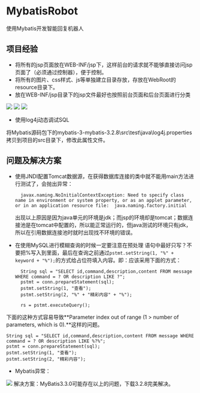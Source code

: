 # MybatisRobot
使用Mybatis开发智能回复机器人
## 项目经验 ##
- 将所有的jsp页面放在WEB-INF/jsp下，这样前台的请求就不能够直接访问jsp页面了（必须通过控制器），便于控制。
- 将所有的图片、css样式、js等单独建立目录存放，存放在WebRoot的resource目录下。
- 放在WEB-INF/jsp目录下的jsp文件最好也按照前台页面和后台页面进行分类

![](http://i.imgur.com/3FCZAiY.jpg)
![](http://i.imgur.com/wRWV3QU.jpg)
![](http://i.imgur.com/Sk3oiyf.jpg)
- 使用log4j动态调试SQL
	
将Mybatis源码包下的mybatis-3-mybatis-3.2.8\src\test\java\log4j.properties拷贝到项目的src目录下，修改此属性文件。
## 问题及解决方案 ##
- 使用JNDI配置Tomcat数据源，在获得数据库连接的类中就不能用main方法进行测试了，会抛出异常：

		javax.naming.NoInitialContextException: Need to specify class name in environment or system property, or as an applet parameter, or in an application resource file:  java.naming.factory.initial
  出现以上原因是因为java单元的环境是jdk；而jsp的环境却是tomcat；数据连接池是在tomcat中配置的，所以能正常运行的，但java测试的环境只有jdk，所以在引用数据连接池时就时出现找不环境的错误。
- 在使用MySQL进行模糊查询的时候一定要注意在预处理	语句中最好只写？不要把%写入到里面，最后在查询之前通过`pstmt.setString(1, "%" + keyword + "%");`的方式给占位符填入内容。即：应该采用下面的方式：

		String sql = "SELECT id,command,description,content FROM message WHERE command = ? OR description LIKE ?";
		pstmt = conn.prepareStatement(sql);
		pstmt.setString(1, "查看");
		pstmt.setString(2, "%" + "精彩内容" + "%");
	
		rs = pstmt.executeQuery();

下面的这种方式容易导致**Parameter   index   out   of   range   (1   >   number   of   parameters,   which   is   0).**这样的问题。

	String sql = "SELECT id,command,description,content FROM message WHERE command = ? OR description LIKE %?%";
	pstmt = conn.prepareStatement(sql);
	pstmt.setString(1, "查看");
	pstmt.setString(2, "精彩内容");

- Mybatis异常：

![](http://i.imgur.com/SJbXobf.jpg)
解决方案：MyBatis3.3.0可能存在以上的问题，下载3.2.8完美解决。

